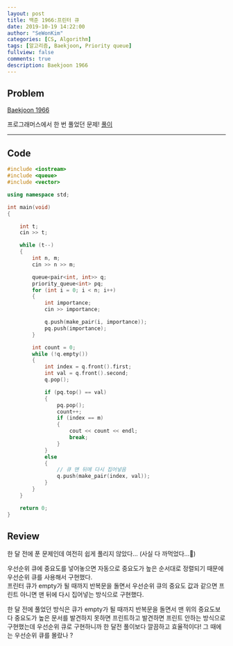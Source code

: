 ```yaml
---
layout: post
title: 백준 1966:프린터 큐
date: 2019-10-19 14:22:00
author: "SeWonKim"
categories: [CS, Algorithm]
tags: [알고리즘, Baekjoon, Priority queue]
fullview: false
comments: true
description: Baekjoon 1966
---
```


## Problem

[Baekjoon 1966](https://www.acmicpc.net/problem/1966)

프로그래머스에서 한 번 풀었던 문제! [풀이](https://sewonkimm.github.io/algorithm/2019/09/05/Printer.html) 


---

## Code

```cpp
#include <iostream>
#include <queue>
#include <vector>

using namespace std;

int main(void)
{

    int t;
    cin >> t;

    while (t--)
    {
        int n, m;
        cin >> n >> m;

        queue<pair<int, int>> q;
        priority_queue<int> pq;
        for (int i = 0; i < n; i++)
        {
            int importance;
            cin >> importance;

            q.push(make_pair(i, importance));
            pq.push(importance);
        }

        int count = 0;
        while (!q.empty())
        {
            int index = q.front().first;
            int val = q.front().second;
            q.pop();

            if (pq.top() == val)
            {
                pq.pop();
                count++;
                if (index == m)
                {
                    cout << count << endl;
                    break;
                }
            }
            else
            {
                // 큐 맨 뒤에 다시 집어넣음
                q.push(make_pair(index, val));
            }
        }
    }

    return 0;
}
```

## Review

한 달 전에 푼 문제인데 여전히 쉽게 풀리지 않았다... (사실 다 까먹었다...🤪)

우선순위 큐에 중요도를 넣어놓으면 자동으로 중요도가 높은 순서대로 정렬되기 때문에 우선순위 큐를 사용해서 구현했다.    
프린터 큐가 empty가 될 때까지 반복문을 돌면서 우선순위 큐의 중요도 값과 같으면 프린트 아니면 맨 뒤에 다시 집어넣는 방식으로 구현했다.

한 달 전에 풀었던 방식은 큐가 empty가 될 때까지 반복문을 돌면서 맨 위의 중요도보다 중요도가 높은 문서를 발견하지 못하면 프린트하고 발견하면 프린트 안하는 방식으로 구현했는데 우선순위 큐로 구현하니까 한 달전 풀이보다 깔끔하고 효율적이다! 그 때에는 우선순위 큐를 몰랐나 ?
